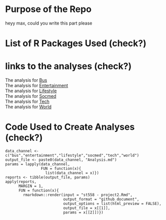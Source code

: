 # Purpose of the Repo

heyy max, could you write this part please

# List of R Packages Used (check?)


# links to the analyses (check?)

The analysis for [Bus](busAnalysis.md)\
The analysis for [Entertainment](entertainmentAnalysis.md)\
The analysis for [Lifestyle](lifestyleAnalysis.md)\
The analysis for [Socmed](socmeAnalysis.md)\
The analysis for [Tech](techAnalysis.md)\
The analysis for [World](worldAnalysis.md)

# Code Used to Create Analyses (check?)

```
data_channel <- c("bus","entertainment","lifestyle","socmed","tech","world")
output_file <- paste0(data_channel, "Analysis.md")
params = lapply(data_channel, 
                FUN = function(x){
                  list(data_channel = x)})
reports <- tibble(output_file, params)
apply(reports, 
      MARGIN = 1,
      FUN = function(x){
        rmarkdown::render(input = "st558 - project2.Rmd", 
                          output_format = "github_document", 
                          output_options = list(html_preview = FALSE), 
                          output_file = x[[1]], 
                          params = x[[2]])})
```
